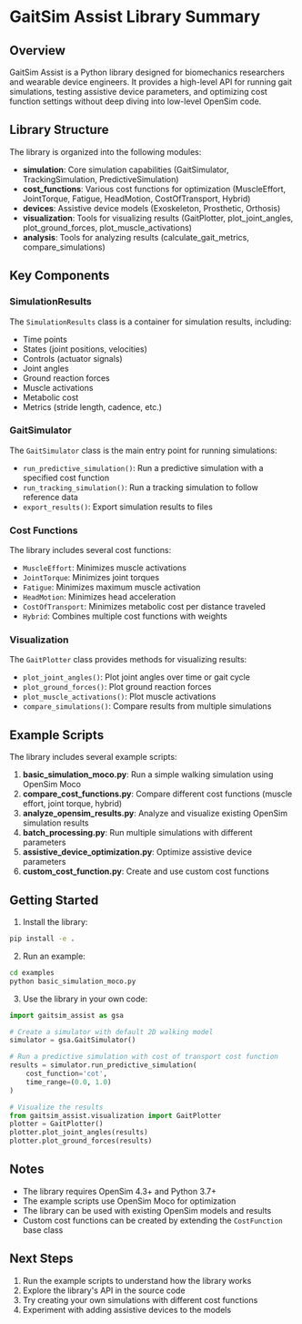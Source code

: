 # GaitSim Assist Library Summary

## Overview

GaitSim Assist is a Python library designed for biomechanics researchers and wearable device engineers. It provides a high-level API for running gait simulations, testing assistive device parameters, and optimizing cost function settings without deep diving into low-level OpenSim code.

## Library Structure

The library is organized into the following modules:

- **simulation**: Core simulation capabilities (GaitSimulator, TrackingSimulation, PredictiveSimulation)
- **cost_functions**: Various cost functions for optimization (MuscleEffort, JointTorque, Fatigue, HeadMotion, CostOfTransport, Hybrid)
- **devices**: Assistive device models (Exoskeleton, Prosthetic, Orthosis)
- **visualization**: Tools for visualizing results (GaitPlotter, plot_joint_angles, plot_ground_forces, plot_muscle_activations)
- **analysis**: Tools for analyzing results (calculate_gait_metrics, compare_simulations)

## Key Components

### SimulationResults

The `SimulationResults` class is a container for simulation results, including:
- Time points
- States (joint positions, velocities)
- Controls (actuator signals)
- Joint angles
- Ground reaction forces
- Muscle activations
- Metabolic cost
- Metrics (stride length, cadence, etc.)

### GaitSimulator

The `GaitSimulator` class is the main entry point for running simulations:
- `run_predictive_simulation()`: Run a predictive simulation with a specified cost function
- `run_tracking_simulation()`: Run a tracking simulation to follow reference data
- `export_results()`: Export simulation results to files

### Cost Functions

The library includes several cost functions:
- `MuscleEffort`: Minimizes muscle activations
- `JointTorque`: Minimizes joint torques
- `Fatigue`: Minimizes maximum muscle activation
- `HeadMotion`: Minimizes head acceleration
- `CostOfTransport`: Minimizes metabolic cost per distance traveled
- `Hybrid`: Combines multiple cost functions with weights

### Visualization

The `GaitPlotter` class provides methods for visualizing results:
- `plot_joint_angles()`: Plot joint angles over time or gait cycle
- `plot_ground_forces()`: Plot ground reaction forces
- `plot_muscle_activations()`: Plot muscle activations
- `compare_simulations()`: Compare results from multiple simulations

## Example Scripts

The library includes several example scripts:

1. **basic_simulation_moco.py**: Run a simple walking simulation using OpenSim Moco
2. **compare_cost_functions.py**: Compare different cost functions (muscle effort, joint torque, hybrid)
3. **analyze_opensim_results.py**: Analyze and visualize existing OpenSim simulation results
4. **batch_processing.py**: Run multiple simulations with different parameters
5. **assistive_device_optimization.py**: Optimize assistive device parameters
6. **custom_cost_function.py**: Create and use custom cost functions

## Getting Started

1. Install the library:
```bash
pip install -e .
```

2. Run an example:
```bash
cd examples
python basic_simulation_moco.py
```

3. Use the library in your own code:
```python
import gaitsim_assist as gsa

# Create a simulator with default 2D walking model
simulator = gsa.GaitSimulator()

# Run a predictive simulation with cost of transport cost function
results = simulator.run_predictive_simulation(
    cost_function='cot',
    time_range=(0.0, 1.0)
)

# Visualize the results
from gaitsim_assist.visualization import GaitPlotter
plotter = GaitPlotter()
plotter.plot_joint_angles(results)
plotter.plot_ground_forces(results)
```

## Notes

- The library requires OpenSim 4.3+ and Python 3.7+
- The example scripts use OpenSim Moco for optimization
- The library can be used with existing OpenSim models and results
- Custom cost functions can be created by extending the `CostFunction` base class

## Next Steps

1. Run the example scripts to understand how the library works
2. Explore the library's API in the source code
3. Try creating your own simulations with different cost functions
4. Experiment with adding assistive devices to the models 